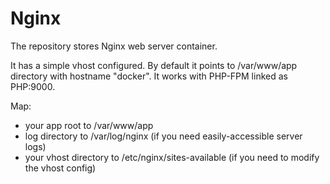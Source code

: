# Nginx #

The repository stores Nginx web server container.

It has a simple vhost configured. By default it points to /var/www/app directory with hostname "docker".
It works with PHP-FPM linked as PHP:9000.

Map:
* your app root to /var/www/app
* log directory to /var/log/nginx (if you need easily-accessible server logs)
* your vhost directory to /etc/nginx/sites-available (if you need to modify the vhost config)